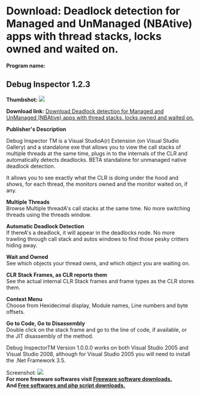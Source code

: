 # Download: Deadlock detection for Managed and UnManaged (NBAtive) apps with thread stacks, locks owned and waited on.

**Program name:**

## Debug Inspector 1.2.3

  
**Thumbshot:** ![](http://www.freewarefiles.com/screenshot/debuginspector_md.jpg)   
  
**Download link:** [Download Deadlock detection for Managed and UnManaged (NBAtive) apps with thread stacks, locks owned and waited on.](http://freesoftwares.boysofts.com/Debug-Inspector_program_43883.html)  
  


**Publisher's Description**  
  


Debug Inspector TM is a Visual StudioA(r) Extension (on Visual Studio Gallery) and a standalone exe that allows you to view the call stacks of multiple threads at the same time, plugs in to the internals of the CLR and automatically detects deadlocks. BETA standalone for unmanaged native deadlock detection. 

It allows you to see exactly what the CLR is doing under the hood and shows, for each thread, the monitors owned and the monitor waited on, if any.

**Multiple Threads**  
Browse Multiple threadA's call stacks at the same time. No more switching threads using the threads window.

**Automatic Deadlock Detection**  
If thereA's a deadlock, it will appear in the deadlocks node. No more trawling through call stack and autos windows to find those pesky critters hiding away. 

**Wait and Owned**  
See which objects your thread owns, and which object you are waiting on. 

**CLR Stack Frames, as CLR reports them**  
See the actual internal CLR Stack frames and frame types as the CLR stores them.

**Context Menu**  
Choose from Hexidecimal display, Module names, Line numbers and byte offsets.

**Go to Code, Go to Disassembly**  
Double click on the stack frame and go to the line of code, if available, or the JIT disassembly of the method. 

Debug InspectorTM Version 1.0.0.0 works on both Visual Studio 2005 and Visual Studio 2008, although for Visual Studio 2005 you will need to install the .Net Framework 3.5. 

  
  
Screenshot: ![](http://www.freewarefiles.com/screenshot/debuginspector.jpg)   
**For more freeware softwares visit [Freeware software downloads.](http://freesoftwares.boysofts.com/)**   
**And [Free softwares and php script downloads.](http://www.boysofts.com/)**
